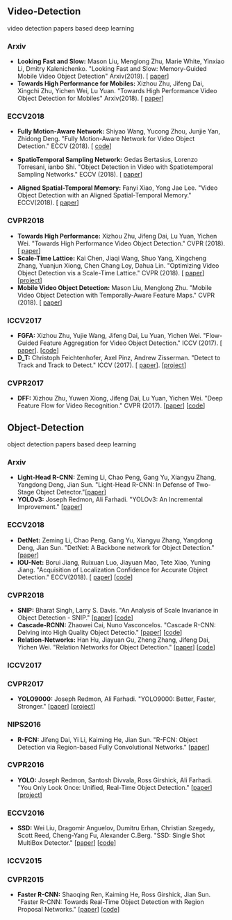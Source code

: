 ## Video-Detection
video detection papers based deep learning


### Arxiv
* **Looking Fast and Slow:** Mason Liu, Menglong Zhu, Marie White, Yinxiao Li, Dmitry Kalenichenko.
  "Looking Fast and Slow: Memory-Guided Mobile Video Object Detection" Arxiv(2019). [
  [paper](https://arxiv.org/pdf/1903.10172v1.pdf)]
* **Towards High Performance for Mobiles:** Xizhou Zhu, Jifeng Dai, Xingchi Zhu, Yichen Wei, Lu Yuan.
  "Towards High Performance Video Object Detection for Mobiles" Arxiv(2018). [
  [paper](https://arxiv.org/pdf/1804.05830.pdf)]
 
  
### ECCV2018
* **Fully Motion-Aware Network:** Shiyao Wang, Yucong Zhou, Junjie Yan, Zhidong Deng.
  "Fully Motion-Aware Network for Video Object Detection." ECCV (2018). [
  [code](https://github.com/wangshy31/MANet_for_Video_Object_Detection.git)]
  
* **SpatioTemporal Sampling Network:** Gedas Bertasius, Lorenzo Torresani, ianbo Shi.
  "Object Detection in Video with Spatiotemporal Sampling Networks." ECCV (2018). [
  [paper](https://arxiv.org/pdf/1803.05549.pdf)]
  
* **Aligned Spatial-Temporal Memory:** Fanyi Xiao, Yong Jae Lee.
  "Video Object Detection with an Aligned Spatial-Temporal Memory." ECCV(2018). [
  [paper](https://arxiv.org/abs/1712.06317)]

### CVPR2018
* **Towards High Performance:** Xizhou Zhu, Jifeng Dai, Lu Yuan, Yichen Wei.
  "Towards High Performance Video Object Detection." CVPR (2018). [
  [paper](https://arxiv.org/abs/1711.11577)]
* **Scale-Time Lattice:** Kai Chen, Jiaqi Wang, Shuo Yang, Xingcheng Zhang, Yuanjun Xiong, Chen Chang Loy, Dahua Lin.
  "Optimizing Video Object Detection vis a Scale-Time Lattice." CVPR (2018). [
  [paper](http://mmlab.ie.cuhk.edu.hk/projects/ST-Lattice/ST-Lattice.pdf)] [[project](http://mmlab.ie.cuhk.edu.hk/projects/ST-Lattice/)]
* **Mobile Video Object Detection:** Mason Liu, Menglong Zhu.
  "Mobile Video Object Detection with Temporally-Aware Feature Maps." CVPR (2018). [
  [paper](http://openaccess.thecvf.com/content_cvpr_2018/papers/Liu_Mobile_Video_Object_CVPR_2018_paper.pdf)]
### ICCV2017
* **FGFA:** Xizhou Zhu, Yujie Wang, Jifeng Dai, Lu Yuan, Yichen Wei.
  "Flow-Guided Feature Aggregation for Video Object Detection." ICCV (2017). [
  [paper](https://arxiv.org/abs/1703.10025)]. [[code](https://github.com/msracver/Flow-Guided-Feature-Aggregation)]
* **D_T:** Christoph Feichtenhofer, Axel Pinz, Andrew Zisserman.
  "Detect to Track and Track to Detect." ICCV (2017). [
  [paper](http://www.robots.ox.ac.uk/~vgg/publications/2017/Feichtenhofer17/feichtenhofer17.pdf)]. [[project](http://www.robots.ox.ac.uk/~vgg/research/detect-track/)]
### CVPR2017
* **DFF:** Xizhou Zhu, Yuwen Xiong, Jifeng Dai, Lu Yuan, Yichen Wei.
  "Deep Feature Flow for Video Recognition." CVPR (2017). [[paper](https://arxiv.org/abs/1611.07715)] [[code](https://github.com/msracver/Deep-Feature-Flow)]


## Object-Detection
object detection papers based deep learning
### Arxiv
* **Light-Head R-CNN:** Zeming Li, Chao Peng, Gang Yu, Xiangyu Zhang, Yangdong Deng, Jian Sun.
  "Light-Head R-CNN: In Defense of Two-Stage Object Detector."[[paper](https://arxiv.org/abs/1711.07264)]
* **YOLOv3:** Joseph Redmon, Ali Farhadi.
  "YOLOv3: An Incremental Improvement." [[paper](https://pjreddie.com/media/files/papers/YOLOv3.pdf)]
  
### ECCV2018
* **DetNet:** Zeming Li, Chao Peng, Gang Yu, Xiangyu Zhang, Yangdong Deng, Jian Sun.
  "DetNet: A Backbone network for Object Detection." [[paper](https://arxiv.org/pdf/1804.06215.pdf)]
* **IOU-Net:** Borui Jiang, Ruixuan Luo, Jiayuan Mao, Tete Xiao, Yuning Jiang.
  "Acquisition of Localization Confidence for Accurate Object Detection." ECCV(2018). [
  [paper](https://arxiv.org/pdf/1807.11590.pdf)] [[code](https://github.com/vacancy/PreciseRoIPooling)]
  
### CVPR2018
* **SNIP:** Bharat Singh, Larry S. Davis.
  "An Analysis of Scale Invariance in Object Detection - SNIP." [[paper](https://arxiv.org/pdf/1711.08189.pdf)] [[code](https://github.com/bharatsingh430/snip)]
 * **Cascade-RCNN:** Zhaowei Cai, Nuno Vasconcelos.
   "Cascade R-CNN: Delving into High Quality Object Detectio." [[paper](https://arxiv.org/pdf/1712.00726.pdf)] [[code](https://github.com/zhaoweicai/cascade-rcnn)]
 * **Relation-Networks:** Han Hu, Jiayuan Gu, Zheng Zhang, Jifeng Dai, Yichen Wei.
   "Relation Networks for Object Detection." [[paper](https://arxiv.org/pdf/1711.11575.pdf)] [[code](https://github.com/msracver/Relation-Networks-for-Object-Detection)]

### ICCV2017

### CVPR2017
* **YOLO9000:** Joseph Redmon, Ali Farhadi.
  "YOLO9000: Better, Faster, Stronger." [[paper](https://arxiv.org/abs/1612.08242)] [[project](https://pjreddie.com/publications/)]
### NIPS2016
* **R-FCN:** Jifeng Dai, Yi Li, Kaiming He, Jian Sun.
  "R-FCN: Object Detection via Region-based Fully Convolutional Networks." [[paper](https://arxiv.org/abs/1605.06409)]

### CVPR2016
* **YOLO:** Joseph Redmon, Santosh Divvala, Ross Girshick, Ali Farhadi.
  "You Only Look Once: Unified, Real-Time Object Detection." [[paper](https://arxiv.org/abs/1506.02640)] [[project](https://pjreddie.com/publications/)]
### ECCV2016
* **SSD:** Wei Liu, Dragomir Anguelov, Dumitru Erhan, Christian Szegedy, Scott Reed, Cheng-Yang Fu, Alexander C.Berg.
  "SSD: Single Shot MultiBox Detector." [[paper](https://arxiv.org/abs/1512.02325)] [[code](https://github.com/weiliu89/caffe/tree/ssd)]

### ICCV2015

### CVPR2015
* **Faster R-CNN:** Shaoqing Ren, Kaiming He, Ross Girshick, Jian Sun.
  "Faster R-CNN: Towards Real-Time Object Detection with Region Proposal Networks." [[paper](https://arxiv.org/abs/1506.01497)] [[code](https://github.com/rbgirshick/py-faster-rcnn)]


